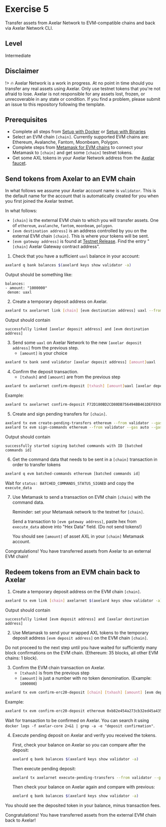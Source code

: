 # Exercise 5
Transfer assets from Axelar Network to EVM-compatible chains and back via Axelar Network CLI.

## Level
Intermediate

## Disclaimer
!> :fire:
Axelar Network is a work in progress. At no point in time should you transfer any real assets using Axelar. Only use testnet tokens that you're not afraid to lose. Axelar is not responsible for any assets lost, frozen, or unrecoverable in any state or condition. If you find a problem, please submit an issue to this repository following the template.

## Prerequisites

- Complete all steps from [Setup with Docker](/setup-docker) or [Setup with Binaries](/setup-binaries)
- Select an EVM chain `[chain]`.  Currently supported EVM chains are: Ethereum, Avalanche, Fantom, Moonbeam, Polygon.
- Complete steps from [Metamask for EVM chains](/resources/metamask.md) to connect your Metamask to `[chain]` and get some `[chain]` testnet tokens.
- Get some AXL tokens in your Axelar Network address from the [Axelar faucet](http://faucet.testnet.axelar.dev/).

## Send tokens from Axelar to an EVM chain

In what follows we assume your Axelar account name is `validator`.  This is the default name for the account that is automatically created for you when you first joined the Axelar testnet.

In what follows:
* `[chain]` is the external EVM chain to which you will transfer assets.  One of `ethereum`, `avalanche`, `fantom`, `moonbeam`, `polygon`.
* `[evm destination address]` is an address controlled by you on the external EVM chain `[chain]`.  This is where your tokens will be sent.
* `[evm gateway address]` is found at [Testnet Release](/resources/testnet-releases.md).  Find the entry "`[chain]` Axelar Gateway contract address".

1. Check that you have a sufficient `uaxl` balance in your account:
```bash
axelard q bank balances $(axelard keys show validator -a)
```
Output should be something like:
```
balances:
- amount: "1000000"
 denom: uaxl
```

2. Create a temporary deposit address on Axelar.

```bash
axelard tx axelarnet link [chain] [evm destination address] uaxl --from validator
```
Output should contain
```
successfully linked [axelar deposit address] and [evm destination address]
```

3. Send some `uaxl` on Axelar Network to the new `[axelar deposit address]` from the previous step.
    * `[amount]` is your choice
```bash
axelard tx bank send validator [axelar deposit address] [amount]uaxl
```

4. Confirm the deposit transaction.
    * `[txhash]` and `[amount]` are from the previous step
```bash
axelard tx axelarnet confirm-deposit [txhash] [amount]uaxl [axelar deposit address] --from validator
```
Example:
```bash
axelard tx axelarnet confirm-deposit F72D180BD2CD80DB756494BB461DEFE93091A116D703982E91AC2418EC660752 1000000uaxl axelar1gmwk28m33m3gfcc6kr32egf0w8g6k7fvppspue --from validator
```

5. Create and sign pending transfers for `[chain]`.
```bash
axelard tx evm create-pending-transfers ethereum --from validator --gas auto --gas-adjustment 1.2
axelard tx evm sign-commands ethereum --from validator --gas auto --gas-adjustment 1.2
```
Output should contain
```
successfully started signing batched commands with ID [batched commands id]
```

6. Get the command data that needs to be sent in a `[chain]` transaction in order to transfer tokens
```bash
axelard q evm batched-commands ethereum [batched commands id]
```
Wait for `status: BATCHED_COMMANDS_STATUS_SIGNED` and copy the `execute_data`

7. Use Metamask to send a transaction on EVM chain `[chain]` with the command data.

    Reminder: set your Metamask network to the testnet for `[chain]`.  

    Send a transaction to `[evm gateway address]`, paste hex from `execute_data` above into "Hex Data" field.  (Do not send tokens!)

    You should see `[amount]` of asset AXL in your `[chain]` Metamask account.
    
Congratulations!  You have transferred assets from Axelar to an external EVM chain!

## Redeem tokens from an EVM chain back to Axelar

1. Create a temporary deposit address on the EVM chain `[chain]`.
```bash
axelard tx evm link [chain] axelarnet $(axelard keys show validator -a) uaxl --from validator
```
Output should contain
```
successfully linked [evm deposit address] and [axelar destination address]
```

2. Use Metamask to send your wrapped AXL tokens to the temporary deposit address `[evm deposit address]` on the EVM chain `[chain]`.

Do not proceed to the next step until you have waited for sufficiently many block confirmations on the EVM chain.  (Ethereum: 35 blocks, all other EVM chains: 1 block).

3. Confirm the EVM chain transaction on Axelar.
    * `[txhash]` is from the previous step
    * `[amount]` is just a number with no token denomination.  (Example: `1000000`)
```bash
axelard tx evm confirm-erc20-deposit [chain] [txhash] [amount] [evm deposit address] --from validator
```
Example:
```bash
axelard tx evm confirm-erc20-deposit ethereum 0xb82e454a273cb32ed45a435767982293c12bf099ba419badc0a728e731f5825e 1000000 0x5CFEcE3b659e657E02e31d864ef0adE028a42a8E --from validator
```
Wait for transaction to be confirmed on Axelar.
You can search it using `docker logs -f axelar-core 2>&1 | grep -a -e "deposit confirmation"`.

4. Execute pending deposit on Axelar and verify you received the tokens.

    First, check your balance on Axelar so you can compare after the deposit:
    ```bash
    axelard q bank balances $(axelard keys show validator -a)
    ```
    Then execute pending deposit:
    ```bash
    axelard tx axelarnet execute-pending-transfers --from validator --gas auto --gas-adjustment 1.2
    ```
    Then check your balance on Axelar again and compare with previous:
    ```bash
    axelard q bank balances $(axelard keys show validator -a)
    ```
You should see the deposited token in your balance, minus transaction fees.

Congratulations!  You have transferred assets from the external EVM chain back to Axelar!